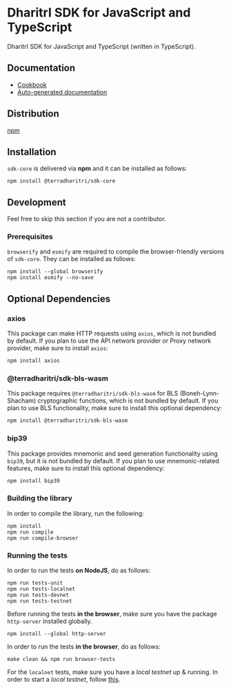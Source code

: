 # DharitrI SDK for JavaScript and TypeScript

DharitrI SDK for JavaScript and TypeScript (written in TypeScript).

## Documentation

- [Cookbook](https://docs.dharitri.org/sdk-and-tools/sdk-js/sdk-js-cookbook/)
- [Auto-generated documentation](https://TerraDharitri.github.io/mx-sdk-js-core/)

## Distribution

[npm](https://www.npmjs.com/package/@terradharitri/sdk-core)

## Installation

`sdk-core` is delivered via **npm** and it can be installed as follows:

```
npm install @terradharitri/sdk-core
```

## Development

Feel free to skip this section if you are not a contributor.

### Prerequisites

`browserify` and `esmify` are required to compile the browser-friendly versions of `sdk-core`. They can be installed as follows:

```
npm install --global browserify
npm install esmify --no-save
```

## Optional Dependencies

### axios

This package can make HTTP requests using `axios`, which is not bundled by default. If you plan to use the API network provider or Proxy network provider, make sure to install `axios`:

```bash
npm install axios
```

### @terradharitri/sdk-bls-wasm

This package requires `@terradharitri/sdk-bls-wasm` for BLS (Boneh-Lynn-Shacham) cryptographic functions, which is not bundled by default. If you plan to use BLS functionality, make sure to install this optional dependency:

```bash
npm install @terradharitri/sdk-bls-wasm
```

### bip39

This package provides mnemonic and seed generation functionality using `bip39`, but it is not bundled by default. If you plan to use mnemonic-related features, make sure to install this optional dependency:

```bash
npm install bip39
```

### Building the library

In order to compile the library, run the following:

```
npm install
npm run compile
npm run compile-browser
```

### Running the tests

In order to run the tests **on NodeJS**, do as follows:

```
npm run tests-unit
npm run tests-localnet
npm run tests-devnet
npm run tests-testnet
```

Before running the tests **in the browser**, make sure you have the package `http-server` installed globally.

```
npm install --global http-server
```

In order to run the tests **in the browser**, do as follows:

```
make clean && npm run browser-tests
```

For the `localnet` tests, make sure you have a _local testnet_ up & running. In order to start a _local testnet_, follow [this](https://docs.dharitri.org/developers/setup-local-testnet/).
